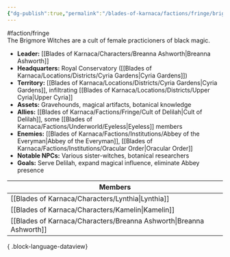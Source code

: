 ```yaml
---
{"dg-publish":true,"permalink":"/blades-of-karnaca/factions/fringe/brigmore-witches/"}
---
```


#faction/fringe  
The Brigmore Witches are a cult of female practicioners of black magic.

- **Leader:** [[Blades of Karnaca/Characters/Breanna Ashworth\|Breanna Ashworth]]
- **Headquarters:** Royal Conservatory ([[Blades of Karnaca/Locations/Districts/Cyria Gardens\|Cyria Gardens]])
- **Territory:** [[Blades of Karnaca/Locations/Districts/Cyria Gardens\|Cyria Gardens]], infiltrating [[Blades of Karnaca/Locations/Districts/Upper Cyria\|Upper Cyria]]
- **Assets:** Gravehounds, magical artifacts, botanical knowledge
- **Allies:** [[Blades of Karnaca/Factions/Fringe/Cult of Delilah\|Cult of Delilah]], some [[Blades of Karnaca/Factions/Underworld/Eyeless\|Eyeless]] members
- **Enemies:** [[Blades of Karnaca/Factions/Institutions/Abbey of the Everyman\|Abbey of the Everyman]], [[Blades of Karnaca/Factions/Institutions/Oracular Order\|Oracular Order]]
- **Notable NPCs:** Various sister-witches, botanical researchers
- **Goals:** Serve Delilah, expand magical influence, eliminate Abbey presence

| Members                                                                |
| ---------------------------------------------------------------------- |
| [[Blades of Karnaca/Characters/Lynthia\|Lynthia]]                   |
| [[Blades of Karnaca/Characters/Kamelin\|Kamelin]]                   |
| [[Blades of Karnaca/Characters/Breanna Ashworth\|Breanna Ashworth]] |

{ .block-language-dataview}
